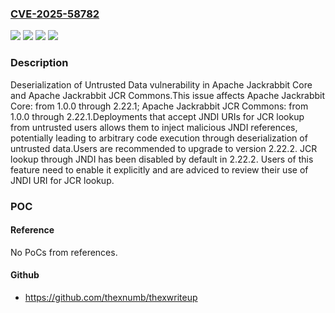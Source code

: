 ### [CVE-2025-58782](https://cve.mitre.org/cgi-bin/cvename.cgi?name=CVE-2025-58782)
![](https://img.shields.io/static/v1?label=Product&message=Apache%20Jackrabbit%20Core&color=blue)
![](https://img.shields.io/static/v1?label=Product&message=Apache%20Jackrabbit%20JCR%20Commons&color=blue)
![](https://img.shields.io/static/v1?label=Version&message=1.0.0%20&color=brightgreen)
![](https://img.shields.io/static/v1?label=Vulnerability&message=CWE-502%20Deserialization%20of%20Untrusted%20Data&color=brightgreen)

### Description

Deserialization of Untrusted Data vulnerability in Apache Jackrabbit Core and Apache Jackrabbit JCR Commons.This issue affects Apache Jackrabbit Core: from 1.0.0 through 2.22.1; Apache Jackrabbit JCR Commons: from 1.0.0 through 2.22.1.Deployments that accept JNDI URIs for JCR lookup from untrusted users allows them to inject malicious JNDI references, potentially leading to arbitrary code execution through deserialization of untrusted data.Users are recommended to upgrade to version 2.22.2. JCR lookup through JNDI has been disabled by default in 2.22.2. Users of this feature need to enable it explicitly and are adviced to review their use of JNDI URI for JCR lookup.

### POC

#### Reference
No PoCs from references.

#### Github
- https://github.com/thexnumb/thexwriteup

